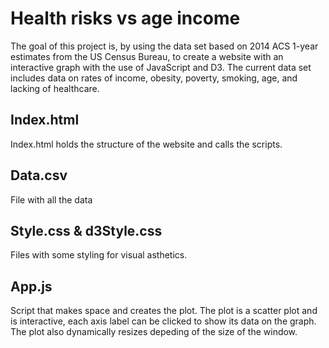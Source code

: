 # Health risks vs age income
The goal of this project is, by using the data set based on 2014 ACS 1-year estimates from the US Census Bureau, to create a website with an interactive graph with the use of JavaScript and D3. The current data set includes data on rates of income, obesity, poverty, smoking, age, and lacking of healthcare. 

## Index.html
Index.html holds the structure of the website and calls the scripts.

## Data.csv
File with all the data 

## Style.css & d3Style.css
Files with some styling for visual asthetics.

## App.js
Script that makes space and creates the plot. The plot is a scatter plot and is interactive, each axis label can be clicked to show its data on the graph. The plot also dynamically resizes depeding of the size of the window. 
